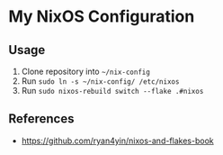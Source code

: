 # My NixOS Configuration

## Usage
1. Clone repository into `~/nix-config`
2. Run `sudo ln -s ~/nix-config/ /etc/nixos`
3. Run `sudo nixos-rebuild switch --flake .#nixos`

## References
- https://github.com/ryan4yin/nixos-and-flakes-book
